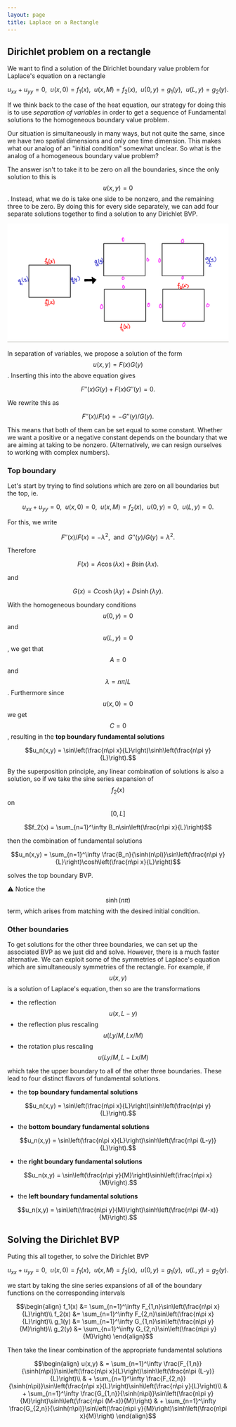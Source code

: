 ```yaml
---
layout: page
title: Laplace on a Rectangle
---
```



## Dirichlet problem on a rectangle

We want to find a solution of the Dirichlet boundary value problem for Laplace's equation on a rectangle

$$u_{xx} + u_{yy} = 0,\ \ u(x,0) = f_1(x),\ \ u(x,M) = f_2(x),\ \ u(0,y) = g_1(y),\ \ u(L,y) = g_2(y).$$

If we think back to the case of the heat equation, our strategy for doing this
is to use *separation of variables* in order to get a sequence of Fundamental
solutions to the homogeneous boundary value problem.

Our situation is simultaneously in many ways, but not quite the same, since we have two spatial dimensions and only one time dimension.
This makes what our analog of an "initial condition" somewhat unclear.
So what is the analog of a homogeneous boundary value problem?

The answer isn't to take it to be zero on all the boundaries, since the only solution to this is $$u(x,y) = 0$$.
Instead, what we do is take one side to be nonzero, and the remaining three to be zero.
By doing this for every side separately, we can add four separate solutions together to find a solution to any Dirichlet BVP.

<p align="center"><img width=600 src="fig/014-boundary.png"/></p>

In separation of variables, we propose a solution of the form $$u(x,y) = F(x)G(y)$$.
Inserting this into the above equation gives

$$F''(x)G(y) + F(x)G''(y) = 0.$$

We rewrite this as

$$F''(x)/F(x) = -G''(y)/G(y).$$

This means that both of them can be set equal to some constant.
Whether we want a positive or a negative constant depends on the boundary that we are aiming at taking to be nonzero.  (Alternatively, we can resign ourselves to working with complex numbers).

### Top boundary

Let's start by trying to find solutions which are zero on all boundaries but the top, ie.

$$u_{xx} + u_{yy} = 0,\ \ u(x,0) = 0,\ \ u(x,M) = f_2(x),\ \ u(0,y) = 0,\ \ u(L,y) = 0.$$

For this, we write

$$F''(x)/F(x) = -\lambda^2,\ \ \text{and}\ \ G''(y)/G(y) = \lambda^2.$$

Therefore

$$F(x) = A\cos(\lambda x) + B\sin(\lambda x).$$

and

$$G(x) = C\cosh(\lambda y) + D\sinh(\lambda y).$$

With the homogeneous boundary conditions $$u(0,y) = 0$$ and $$u(L,y) = 0$$, we get that $$A=0$$ and $$\lambda = n\pi/L$$.
Furthermore since $$u(x,0) = 0$$ we get $$C = 0$$, resulting in the **top boundary fundamental solutions**

$$u_n(x,y) = \sin\left(\frac{n\pi x}{L}\right)\sinh\left(\frac{n\pi y}{L}\right).$$

By the superposition principle, any linear combination of solutions is also a solution, so if we take the sine series expansion of $$f_2(x)$$ on $$[0,L]$$

$$f_2(x) = \sum_{n=1}^\infty B_n\sin\left(\frac{n\pi x}{L}\right)$$

then the combination of fundamental solutions

$$u_n(x,y) = \sum_{n=1}^\infty \frac{B_n}{\sinh(n\pi)}\sin\left(\frac{n\pi y}{L}\right)\cosh\left(\frac{n\pi x}{L}\right)$$

solves the top boundary BVP.

:warning: Notice the $$\sinh(n\pi)$$ term, which arises from matching with the desired initial condition.

### Other boundaries

To get solutions for the other three boundaries, we can set up the associated BVP as we just did and solve.  However, there is a much faster alternative.
We can exploit some of the symmetries of Laplace's equation which are simultaneously symmetries of the rectangle.
For example, if $$u(x,y)$$ is a solution of Laplace's equation, then so are the transformations

* the reflection $$u(x,L-y)$$
* the reflection plus rescaling $$u(Ly/M,Lx/M)$$
* the rotation plus rescaling $$u(Ly/M,L-Lx/M)$$

which take the upper boundary to all of the other three boundaries.
These lead to four distinct flavors of fundamental solutions.

* the **top boundary fundamental solutions**

$$u_n(x,y) = \sin\left(\frac{n\pi x}{L}\right)\sinh\left(\frac{n\pi y}{L}\right).$$

* the **bottom boundary fundamental solutions**

$$u_n(x,y) = \sin\left(\frac{n\pi x}{L}\right)\sinh\left(\frac{n\pi (L-y)}{L}\right).$$

* the **right boundary fundamental solutions**

$$u_n(x,y) = \sin\left(\frac{n\pi y}{M}\right)\sinh\left(\frac{n\pi x}{M}\right).$$

* the **left boundary fundamental solutions**

$$u_n(x,y) = \sin\left(\frac{n\pi y}{M}\right)\sinh\left(\frac{n\pi (M-x)}{M}\right).$$


## Solving the Dirichlet BVP

Puting this all together, to solve the Dirichlet BVP

$$u_{xx} + u_{yy} = 0,\ \ u(x,0) = f_1(x),\ \ u(x,M) = f_2(x),\ \ u(0,y) = g_1(y),\ \ u(L,y) = g_2(y).$$

we start by taking the sine series expansions of all of the boundary functions on the corresponding intervals

$$\begin{align}
f_1(x) &= \sum_{n=1}^\infty F_{1,n}\sin\left(\frac{n\pi x}{L}\right)\\
f_2(x) &= \sum_{n=1}^\infty F_{2,n}\sin\left(\frac{n\pi x}{L}\right)\\
g_1(y) &= \sum_{n=1}^\infty G_{1,n}\sin\left(\frac{n\pi y}{M}\right)\\
g_2(y) &= \sum_{n=1}^\infty G_{2,n}\sin\left(\frac{n\pi y}{M}\right)
\end{align}$$

Then take the linear combination of the appropriate fundamental solutions

$$\begin{align}
u(x,y)
  & = \sum_{n=1}^\infty \frac{F_{1,n}}{\sinh(n\pi)}\sin\left(\frac{n\pi x}{L}\right)\sinh\left(\frac{n\pi (L-y)}{L}\right)\\
  & + \sum_{n=1}^\infty \frac{F_{2,n}}{\sinh(n\pi)}\sin\left(\frac{n\pi x}{L}\right)\sinh\left(\frac{n\pi y}{L}\right)\\
  & + \sum_{n=1}^\infty \frac{G_{1,n}}{\sinh(n\pi)}\sin\left(\frac{n\pi y}{M}\right)\sinh\left(\frac{n\pi (M-x)}{M}\right)
  & + \sum_{n=1}^\infty \frac{G_{2,n}}{\sinh(n\pi)}\sin\left(\frac{n\pi y}{M}\right)\sinh\left(\frac{n\pi x}{M}\right)
\end{align}$$





